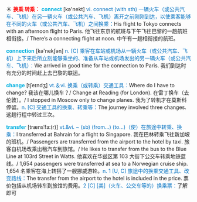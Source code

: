 ☀ <font color="red">**换乘 转乘：**</font>
<font color="sky blue">**connect**</font> [kə'nekt] 
<font color="#0070c0">vi. connect (with sth) 一辆火车（或公共汽车、飞机）在另一辆火车（或公共汽车、飞机）离开之前刚刚到达，以使乘客能够在不同的火车（或公共汽车、飞机）之间换乘：</font>His flight to Tokyo connects with an afternoon flight to Paris. 他飞往东京的航班与下午飞往巴黎的一趟航班相衔接。/ There’s a connecting flight at noon. 中午有一趟相衔接的航班。

<font color="sky blue">**connection**</font> [kə'nekʃən] 
<font color="#0070c0">n. [C] 乘客在车站或机场从一辆火车（或公共汽车、飞机）上下来后所立刻能够乘坐的、准备从车站或机场发出的另一辆火车（或公共汽车、飞机）：</font>We arrived in good time for the connection to Paris. 我们到达时有充分的时间赶上去巴黎的联运。

<font color="sky blue">**change**</font> [tʃeɪndӡ] 
<font color="#0070c0">vt.＆vi. 换乘（或转乘）交通工具：</font>Where do I have to change? 我该在哪儿换车？/ Change at Reading (for London). 在雷丁换车（去伦敦）。/ I stopped in Moscow only to change planes. 我为了转机才在莫斯科停留。<font color="#0070c0">n. [C] 交通工具的换乘、转乘等：</font>The journey involved three changes. 这趟行程中转过三次。
           
<font color="sky blue">**transfer**</font> [trænsˈfɜ:(r)]
<font color="#0070c0">vt.&vi. ~ (sb) (from…) (to…)（使）在旅途中转乘、换乘：</font>I transferred at Bahrain for a flight to Singapore. 我在巴林转乘飞往新加坡的班机。/ Passengers are transferred from the airport to the hotel by taxi. 旅客自机场改乘出租汽车到旅馆。/ He likes to transfer from the bus to the Blue Line at 103rd Street in Watts. 他喜欢在华兹区第 103 大街下公交车转乘地铁蓝线。/ 1,654 passengers were transferred at sea to a Norwegian cruise ship. 1,654 名乘客在海上转搭了一艘挪威游轮。<font color="#0070c0">n. 1 [U, C] 旅途中的换乘交通工具、改变路线：</font>The transfer from the airport to the hotel is included in the price. 票价包括从机场转车到旅馆的费用。<font color="#0070c0">2 [C] [美]（火车、公交车等的）换乘票：</font>了解即可
